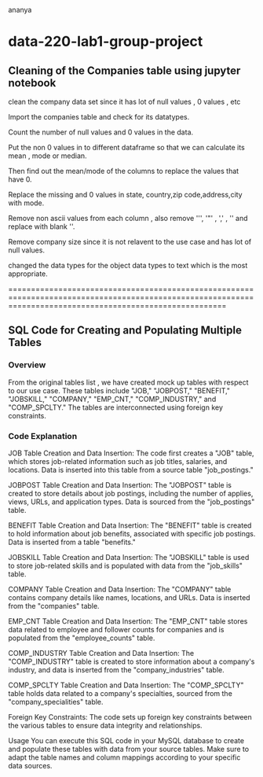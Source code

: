 ananya
# data-220-lab1-group-project 

## Cleaning of the Companies table using jupyter notebook

clean the company data set since it has lot of null values , 0 values , etc

Import the companies table and check for its datatypes.

Count the number of null values and 0 values in the data.

Put the non 0 values in to different dataframe so that we can calculate its mean , mode or median.

Then find out the mean/mode of the columns to replace the values that have 0.

Replace the missing and 0 values in state, country,zip code,address,city with mode.

Remove non ascii values from each column , also remove '\'',  '"'  , ','  , '' and replace with blank ''.

Remove company size since it is not relavent to the use case and has lot of null values.

changed the data types for the object data types to text which is the most appropriate.

============================================================================================================================================================
## SQL Code for Creating and Populating Multiple Tables
### Overview
From the original tables list , we have created mock up tables with respect to our use case.
These tables include "JOB," "JOBPOST," "BENEFIT," "JOBSKILL," "COMPANY," "EMP_CNT," "COMP_INDUSTRY," and "COMP_SPCLTY." The tables are interconnected using foreign key constraints.

### Code Explanation

JOB Table Creation and Data Insertion: The code first creates a "JOB" table, which stores job-related information such as job titles, salaries, and locations. Data is inserted into this table from a source table  "job_postings."

JOBPOST Table Creation and Data Insertion: The "JOBPOST" table is created to store details about job postings, including the number of applies, views, URLs, and application types. Data is sourced from the "job_postings" table.

BENEFIT Table Creation and Data Insertion: The "BENEFIT" table is created to hold information about job benefits, associated with specific job postings. Data is inserted from a table  "benefits."

JOBSKILL Table Creation and Data Insertion: The "JOBSKILL" table is used to store job-related skills and is populated with data from the "job_skills" table.

COMPANY Table Creation and Data Insertion: The "COMPANY" table contains company details like names, locations, and URLs. Data is inserted from the "companies" table.

EMP_CNT Table Creation and Data Insertion: The "EMP_CNT" table stores data related to employee and follower counts for companies and is populated from the "employee_counts" table.

COMP_INDUSTRY Table Creation and Data Insertion: The "COMP_INDUSTRY" table is created to store information about a company's industry, and data is inserted from the "company_industries" table.

COMP_SPCLTY Table Creation and Data Insertion: The "COMP_SPCLTY" table holds data related to a company's specialties, sourced from the "company_specialities" table.

Foreign Key Constraints: The code sets up foreign key constraints between the various tables to ensure data integrity and relationships.

Usage
You can execute this SQL code in your MySQL database to create and populate these tables with data from your source tables. Make sure to adapt the table names and column mappings according to your specific data sources.
